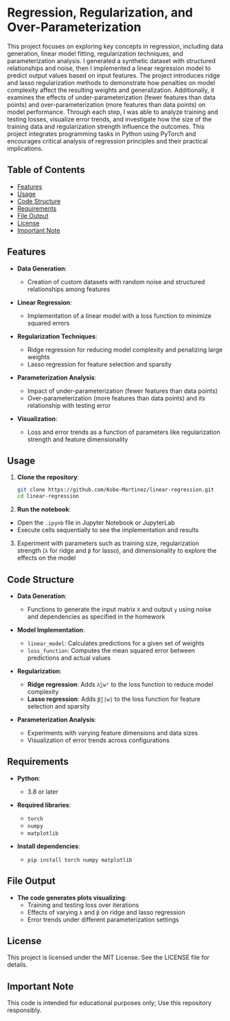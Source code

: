 # Regression, Regularization, and Over-Parameterization

This project focuses on exploring key concepts in regression, including data generation, linear model fitting, regularization techniques, and parameterization analysis. I generated a synthetic dataset with structured relationships and noise, then I implemented a linear regression model to predict output values based on input features. The project introduces ridge and lasso regularization methods to demonstrate how penalties on model complexity affect the resulting weights and generalization. Additionally, it examines the effects of under-parameterization (fewer features than data points) and over-parameterization (more features than data points) on model performance. Through each step, I was able to analyze training and testing losses, visualize error trends, and investigate how the size of the training data and regularization strength influence the outcomes. This project integrates programming tasks in Python using PyTorch and encourages critical analysis of regression principles and their practical implications.


## Table of Contents
- [Features](#features)
- [Usage](#usage)
- [Code Structure](#code-structure)
- [Requirements](#requirements)
- [File Output](#file-output)
- [License](#license)
- [Important Note](#important-note)


## Features
- **Data Generation**: 
  - Creation of custom datasets with random noise and structured relationships among features
    
- **Linear Regression**: 
  - Implementation of a linear model with a loss function to minimize squared errors
    
- **Regularization Techniques**:
  - Ridge regression for reducing model complexity and penalizing large weights
  - Lasso regression for feature selection and sparsity

- **Parameterization Analysis**:
  - Impact of under-parameterization (fewer features than data points)
  - Over-parameterization (more features than data points) and its relationship with testing error

- **Visualization**: 
  - Loss and error trends as a function of parameters like regularization strength and feature dimensionality
  

## Usage
1. **Clone the repository**:
   ```bash
   git clone https://github.com/Kobe-Martinez/linear-regression.git
   cd linear-regression

2. **Run the notebook**:
  - Open the `.ipynb` file in Jupyter Notebook or JupyterLab
  - Execute cells sequentially to see the implementation and results

3. Experiment with parameters such as training size, regularization strength (`λ` for ridge and `β` for lasso), and dimensionality to explore the effects on the model


## Code Structure

- **Data Generation**: 
  - Functions to generate the input matrix `X` and output `y` using noise and dependencies as specified in the homework

- **Model Implementation**:
  - `linear_model`: Calculates predictions for a given set of weights
  - `loss_function`: Computes the mean squared error between predictions and actual values

- **Regularization**:
  - **Ridge regression**: Adds `λ∑w²` to the loss function to reduce model complexity
  - **Lasso regression**: Adds `β∑|w|` to the loss function for feature selection and sparsity

- **Parameterization Analysis**:
  - Experiments with varying feature dimensions and data sizes
  - Visualization of error trends across configurations


## Requirements

- **Python**: 
  - 3.8 or later

- **Required libraries**:
  - `torch`
  - `numpy`
  - `matplotlib`

- **Install dependencies**:
  - `pip install torch numpy matplotlib`
 

## File Output

- **The code generates plots visualizing**:
  - Training and testing loss over iterations
  - Effects of varying `λ` and `β` on ridge and lasso regression
  - Error trends under different parameterization settings
 

## License

This project is licensed under the MIT License. See the LICENSE file for details.


## Important Note

This code is intended for educational purposes only; Use this repository responsibly.
